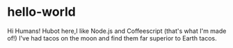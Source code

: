 # hello-world
Hi Humans!
Hubot here,I like Node.js and Coffeescript (that's what I'm made of!)
I've had tacos on the moon and find them far superior to Earth tacos.
